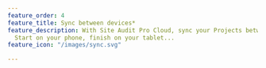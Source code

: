 ```yaml
---
feature_order: 4
feature_title: Sync between devices*
feature_description: With Site Audit Pro Cloud, sync your Projects between your devices.
  Start on your phone, finish on your tablet...
feature_icon: "/images/sync.svg"

---
```

